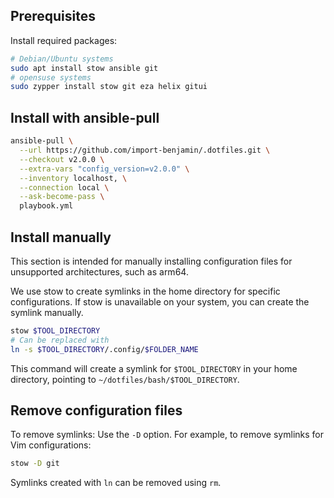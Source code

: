 ## Prerequisites

Install required packages:

```bash
# Debian/Ubuntu systems
sudo apt install stow ansible git
# opensuse systems
sudo zypper install stow git eza helix gitui
```

## Install with ansible-pull

<!-- x-release-please-start-version -->
```bash
ansible-pull \
  --url https://github.com/import-benjamin/.dotfiles.git \
  --checkout v2.0.0 \
  --extra-vars "config_version=v2.0.0" \
  --inventory localhost, \
  --connection local \
  --ask-become-pass \
  playbook.yml
```
<!-- x-release-please-end -->


## Install manually

This section is intended for manually installing configuration files for unsupported architectures, such as arm64.

We use stow to create symlinks in the home directory for specific configurations.
If stow is unavailable on your system, you can create the symlink manually.

```bash
stow $TOOL_DIRECTORY
# Can be replaced with
ln -s $TOOL_DIRECTORY/.config/$FOLDER_NAME
```

This command will create a symlink for `$TOOL_DIRECTORY` in your home directory, pointing to `~/dotfiles/bash/$TOOL_DIRECTORY`.

## Remove configuration files

To remove symlinks: Use the `-D` option. For example, to remove symlinks for Vim configurations:

```bash
stow -D git
```

Symlinks created with `ln` can be removed using `rm`.

